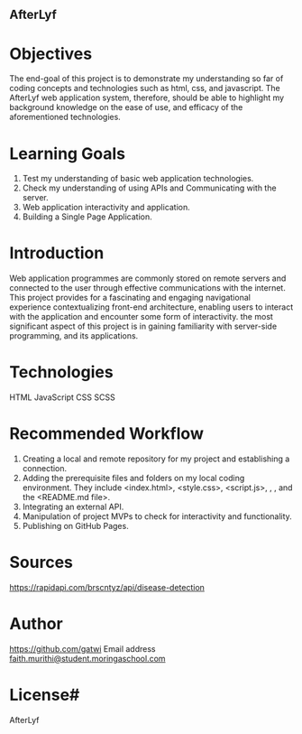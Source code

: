 ## AfterLyf

# Objectives
The end-goal of this project is to demonstrate my understanding so far of coding concepts and technologies such as html, css, and javascript. The AfterLyf web application system, therefore, should be able to highlight my background knowledge on the ease of use, and efficacy of the aforementioned technologies. 

# Learning Goals
1. Test my understanding of basic web application technologies.
2. Check my understanding of using APIs and Communicating with the server.
3. Web application interactivity and application.
4. Building a Single Page Application.

# Introduction
Web application programmes are commonly stored on remote servers and connected to the user through effective communications with the internet. This project provides for a fascinating and engaging navigational experience contextualizing front-end architecture, enabling users to interact with the application and encounter some form of interactivity. the most significant aspect of this project is in gaining familiarity with server-side programming, and its applications. 

# Technologies
HTML
JavaScript
CSS
SCSS

# Recommended Workflow
1. Creating a local and remote repository for my project and establishing a connection.
2. Adding the prerequisite files and folders on my local coding environment. They include <index.html>, <style.css>, <script.js>, <images>, <font-awesome folder>, and the <README.md file>.
3. Integrating an external API.
4. Manipulation of project MVPs to check for interactivity and functionality.
5. Publishing on GitHub Pages.

# Sources
https://rapidapi.com/brscntyz/api/disease-detection


# Author
https://github.com/gatwi Email address faith.murithi@student.moringaschool.com

# License# 
AfterLyf
